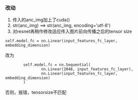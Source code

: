### 改动
1. 传入的anc_img加上了cuda()
2. str(anc_img) ==> str(anc_img, encoding='utf-8')
3. 对resnet再稍作修改适应传入图片前向传播之后的tensor size
```
self.model.fc = nn.Linear(input_features_fc_layer, embedding_dimension)
```
改为
```
        self.model.fc = nn.Sequential(
        		nn.Linear(2048, input_features_fc_layer),
        		nn.Linear(input_features_fc_layer, embedding_dimension)
        )
``` 
否则，报错，tensorsize不匹配
